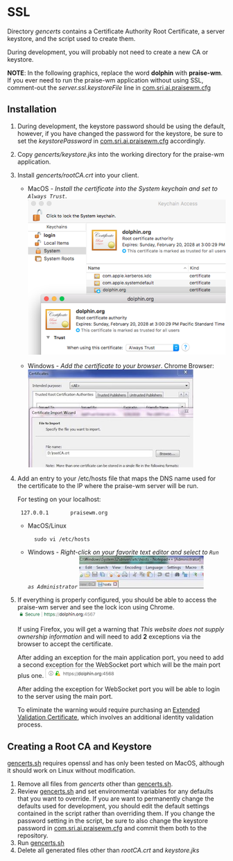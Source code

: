 # SSL

Directory *gencerts* contains a Certificate Authority Root Certificate, a server keystore, and the script used to create them.

During development, you will probably not need to create a new CA or keystore.

**NOTE**: In the following graphics, replace the word **dolphin** with **praise-wm**. If you ever need to run the praise-wm application without using SSL, comment-out the *server.ssl.keystoreFile* line in [com.sri.ai.praisewm.cfg]

## Installation

1. During development, the keystore password should be using the default, however, if you have changed the password for the keystore, be sure to set the *keystorePassword* in [com.sri.ai.praisewm.cfg] accordingly.
1. Copy *gencerts/keystore.jks* into the working directory for the praise-wm application.
1. Install *gencerts/rootCA.crt* into your client.
    * MacOS - *Install the certificate into the System keychain and set to `Always Trust`*.
        ![SslMacOsKeychain](./images/ssl/sslMacOsKeychain.png)

    * Windows - *Add the certificate to your browser*.
    Chrome Browser:
        ![WindowsChromeCert](./images/ssl/windowsChromeCert.jpg)

1. Add an entry to your /etc/hosts file that maps the DNS name used for the certificate to the IP where the praise-wm server will be run.

    For testing on your localhost:

        127.0.0.1       praisewm.org

    * MacOS/Linux

            sudo vi /etc/hosts

    * Windows - *Right-click on your favorite text editor and select to `Run as Administrator`*
        ![WindowsEditHostFile](./images/ssl/windowsEditHostFile.jpg)

1. If everything is properly configured, you should be able to access the praise-wm server and see the lock icon using Chrome.
        ![SslBrowserUrl](./images/ssl/sslBrowserUrl.png)

      If using Firefox, you will get a warning that *This website does not supply ownership information* and will need to add **2** exceptions via the browser to accept the certificate.

      After adding an exception for the main application port, you need to add a second exception for the WebSocket port which will be the main port plus one.
        ![SslBrowserWsPortFirefox](./images/ssl/sslBrowserWsPortFirefox.png)

      After adding the exception for WebSocket port you will be able to login to the server using the main port.

      To eliminate the warning would require purchasing an [Extended Validation Certificate][], which involves an additional identity validation process.

## Creating a Root CA and Keystore

[gencerts.sh][] requires openssl and has only been tested on MacOS, although it should work on Linux without modification.

1. Remove all files from *gencerts* other than [gencerts.sh][].
1. Review [gencerts.sh][] and set environmental variables for any defaults that you want to override.
    If you are want to permanently change the defaults used for development, you should edit the default settings contained in the script rather than overriding them. If you change the password setting in the script, be sure to also change the keystore password in [com.sri.ai.praisewm.cfg] and commit them both to the repository.
1. Run [gencerts.sh][]
1. Delete all generated files other than *rootCA.crt* and *keystore.jks*

[gencerts.sh]: ../gencerts/gencerts.sh
[com.sri.ai.praisewm.cfg]: ../src/main/resources/com.sri.ai.praisewm.cfg
[Extended Validation Certificate]: https://en.wikipedia.org/wiki/Extended_Validation_Certificate